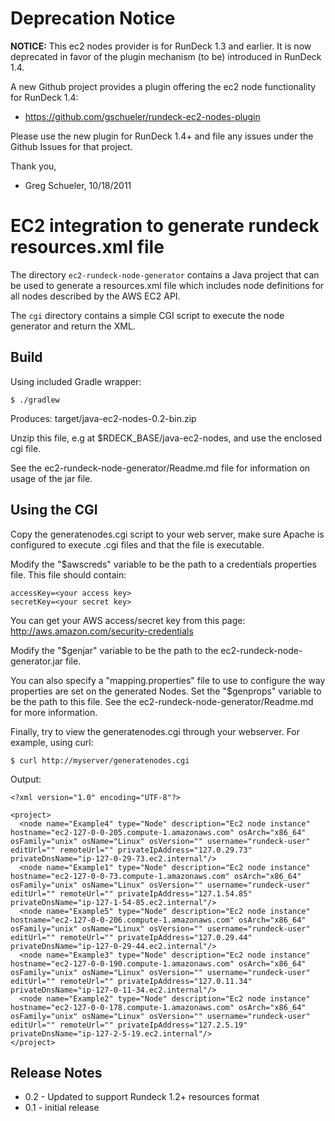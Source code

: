 Deprecation Notice
============

**NOTICE:** This ec2 nodes provider is for RunDeck 1.3 and earlier.  It is now deprecated in favor of the plugin mechanism (to be) introduced in 
RunDeck 1.4.  

A new Github project provides a plugin offering the ec2 node functionality for RunDeck 1.4:

* https://github.com/gschueler/rundeck-ec2-nodes-plugin

Please use the new plugin for RunDeck 1.4+ and file any issues under the Github Issues for that project.

Thank you,

 - Greg Schueler, 10/18/2011

EC2 integration to generate rundeck resources.xml file
============

The directory `ec2-rundeck-node-generator` contains a Java project that can be used to generate a resources.xml file which includes node definitions for all nodes described by the AWS EC2 API.

The `cgi` directory contains a simple CGI script to execute the node generator and return the XML.

Build
----

Using included Gradle wrapper:

    $ ./gradlew
    
Produces: target/java-ec2-nodes-0.2-bin.zip

Unzip this file, e.g at $RDECK_BASE/java-ec2-nodes, and use the enclosed cgi file.

See the ec2-rundeck-node-generator/Readme.md file for information on usage of the jar file.

Using the CGI
----------

Copy the generatenodes.cgi script to your web server, make sure Apache is configured to execute .cgi files and that the file is executable.

Modify the "$awscreds" variable to be the path to a credentials properties file.  This file should contain:

    accessKey=<your access key>
    secretKey=<your secret key>

You can get your AWS access/secret key from this page: <http://aws.amazon.com/security-credentials>

Modify the "$genjar" variable to be the path to the ec2-rundeck-node-generator.jar file.

You can also specify a "mapping.properties" file to use to configure the way properties are set on the generated Nodes.  Set the "$genprops" variable to be the path to this file.  See the ec2-rundeck-node-generator/Readme.md for more information.

Finally, try to view the generatenodes.cgi through your webserver.  For example, using curl:

    $ curl http://myserver/generatenodes.cgi

Output:

    <?xml version="1.0" encoding="UTF-8"?>

    <project>
      <node name="Example4" type="Node" description="Ec2 node instance" hostname="ec2-127-0-0-205.compute-1.amazonaws.com" osArch="x86_64" osFamily="unix" osName="Linux" osVersion="" username="rundeck-user" editUrl="" remoteUrl="" privateIpAddress="127.0.29.73" privateDnsName="ip-127-0-29-73.ec2.internal"/>
      <node name="Example1" type="Node" description="Ec2 node instance" hostname="ec2-127-0-0-73.compute-1.amazonaws.com" osArch="x86_64" osFamily="unix" osName="Linux" osVersion="" username="rundeck-user" editUrl="" remoteUrl="" privateIpAddress="127.1.54.85" privateDnsName="ip-127-1-54-85.ec2.internal"/>
      <node name="Example5" type="Node" description="Ec2 node instance" hostname="ec2-127-0-0-206.compute-1.amazonaws.com" osArch="x86_64" osFamily="unix" osName="Linux" osVersion="" username="rundeck-user" editUrl="" remoteUrl="" privateIpAddress="127.0.29.44" privateDnsName="ip-127-0-29-44.ec2.internal"/>
      <node name="Example3" type="Node" description="Ec2 node instance" hostname="ec2-127-0-0-190.compute-1.amazonaws.com" osArch="x86_64" osFamily="unix" osName="Linux" osVersion="" username="rundeck-user" editUrl="" remoteUrl="" privateIpAddress="127.0.11.34" privateDnsName="ip-127-0-11-34.ec2.internal"/>
      <node name="Example2" type="Node" description="Ec2 node instance" hostname="ec2-127-0-0-178.compute-1.amazonaws.com" osArch="x86_64" osFamily="unix" osName="Linux" osVersion="" username="rundeck-user" editUrl="" remoteUrl="" privateIpAddress="127.2.5.19" privateDnsName="ip-127-2-5-19.ec2.internal"/>
    </project>

Release Notes
-----

* 0.2 - Updated to support Rundeck 1.2+ resources format
* 0.1 - initial release